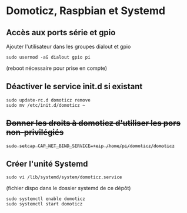 # Domoticz, Raspbian et Systemd
## Accès aux ports série et gpio
Ajouter l'utilisateur dans les groupes dialout et gpio

`sudo usermod -aG dialout gpio pi`

(reboot nécessaire pour prise en compte)

## Déactiver le service init.d si existant
```
sudo update-rc.d domoticz remove
sudo mv /etc/init.d/domoticz ~
```

## ~~Donner les droits à domoticz d'utiliser les pors non-privilégiés~~
~~`sudo setcap CAP_NET_BIND_SERVICE=+eip /home/pi/domoticz/domoticz`~~

## Créer l'unité Systemd
`sudo vi /lib/systemd/system/domoticz.service`

(fichier dispo dans le dossier systemd de ce dépôt)

```
sudo systemctl enable domoticz
sudo systemctl start domoticz
```
